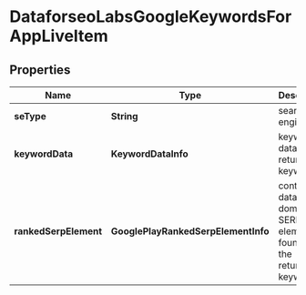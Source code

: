 # DataforseoLabsGoogleKeywordsForAppLiveItem


## Properties

| Name | Type | Description | Notes |
|------------ | ------------- | ------------- | -------------|
**seType** | **String** | search engine type |[optional]|
**keywordData** | **KeywordDataInfo** | keyword data for the returned keyword |[optional]|
**rankedSerpElement** | **GooglePlayRankedSerpElementInfo** | contains data on the domain’s SERP element found for the returned keyword |[optional]|